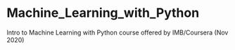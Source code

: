 # Machine_Learning_with_Python
Intro to Machine Learning with Python course offered by IMB/Coursera (Nov 2020)
